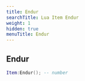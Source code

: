 ```yaml
---
title: Endur
searchTitle: Lua Item Endur
weight: 1
hidden: true
menuTitle: Endur
---
```

## Endur
```lua
Item:Endur(); -- number
```